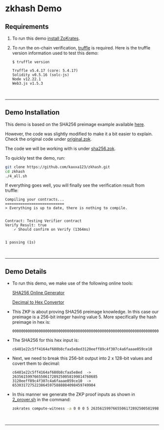 # zkhash Demo


## Requirements

1. To run this demo [install ZoKrates](https://zokrates.github.io/gettingstarted.html).
    

1. To run the on-chain verification, [truffle](https://trufflesuite.com/) is required.
  Here is the truffle version information used to test this demo:

    ```
    $ truffle version

    Truffle v5.4.17 (core: 5.4.17)
    Solidity v0.5.16 (solc-js)
    Node v12.22.1
    Web3.js v1.5.3
    ```

<BR />

---

## Demo Installation

This demo is based on the SHA256 preimage example available [here](https://zokrates.github.io/examples/sha256example.html).


However, the code was slightly modified to make it a bit easier to explain.
Check the original code under [original.zok](./original.zok).


The code we will be working with is under [sha256.zok](./sha256.zok).

To quickly test the demo, run:
```BASH
git clone https://github.com/kaxxa123/zkhash.git
cd zkhash
./4_all.sh
```
If everything goes well, you will finally see the verification 
result from truffle:

  ```
  Compiling your contracts...
  ===========================
  > Everything is up to date, there is nothing to compile.


  Contract: Testing Verifier contract
  Verify Result: true
      ✓ Should confirm on Verify (1364ms)


  1 passing (1s)
  ```

<BR />

---

## Demo Details

* To run this demo, we make use of the following online tools:

    [SHA256 Online Generator](https://emn178.github.io/online-tools/sha256.html)

    [Decimal to Hex Convertor](https://www.rapidtables.com/convert/number/decimal-to-hex.html)


* This ZKP is about proving SHA256 preimage knowledge. In this case our preimage is a 256-bit integer having value 5. 
  More specifically the hash preimage in hex is:

  ```
  00000000000000000000000000000000000000000000000000000000000000000000000000000000000000000000000000000000000000000000000000000005
  ```

* The SHA256 for this hex input is:
  ```
  c6481e22c5ff4164af680b8cfaa5e8ed3120eeff89c4f307c4a6faaae059ce10
  ```

* Next, we need to break this 256-bit output into 2 x 128-bit values
  and covert them to decimal:

  ```
  c6481e22c5ff4164af680b8cfaa5e8ed  -> 263561599766550617289250058199814760685
  3120eeff89c4f307c4a6faaae059ce10  -> 65303172752238645975888084098459749904
  ```

* In this manner we generate the ZKP proof inputs as shown in
  [2_prover.sh](./2_prover.sh) in the command:

  ```BASH
  zokrates compute-witness -a 0 0 0 5 263561599766550617289250058199814760685 65303172752238645975888084098459749904
  ```


<BR />

---
